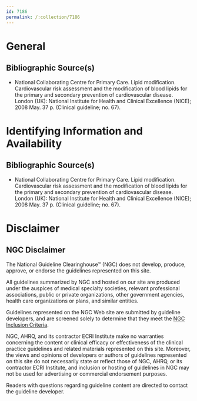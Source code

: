 ```yaml
---
id: 7186
permalink: /:collection/7186
---
```


# General

## Bibliographic Source(s)

- National Collaborating Centre for Primary Care. Lipid modification. Cardiovascular risk assessment and the modification of blood lipids for the primary and secondary prevention of cardiovascular disease. London (UK): National Institute for Health and Clinical Excellence (NICE); 2008 May. 37 p. (Clinical guideline; no. 67).

# Identifying Information and Availability

## Bibliographic Source(s)

- National Collaborating Centre for Primary Care. Lipid modification. Cardiovascular risk assessment and the modification of blood lipids for the primary and secondary prevention of cardiovascular disease. London (UK): National Institute for Health and Clinical Excellence (NICE); 2008 May. 37 p. (Clinical guideline; no. 67).

# Disclaimer

## NGC Disclaimer

The National Guideline Clearinghouse™ (NGC) does not develop, produce, approve, or endorse the guidelines represented on this site.

All guidelines summarized by NGC and hosted on our site are produced under the auspices of medical specialty societies, relevant professional associations, public or private organizations, other government agencies, health care organizations or plans, and similar entities.

Guidelines represented on the NGC Web site are submitted by guideline developers, and are screened solely to determine that they meet the [NGC Inclusion Criteria](/help-and-about/summaries/inclusion-criteria).

NGC, AHRQ, and its contractor ECRI Institute make no warranties concerning the content or clinical efficacy or effectiveness of the clinical practice guidelines and related materials represented on this site. Moreover, the views and opinions of developers or authors of guidelines represented on this site do not necessarily state or reflect those of NGC, AHRQ, or its contractor ECRI Institute, and inclusion or hosting of guidelines in NGC may not be used for advertising or commercial endorsement purposes.

Readers with questions regarding guideline content are directed to contact the guideline developer.

